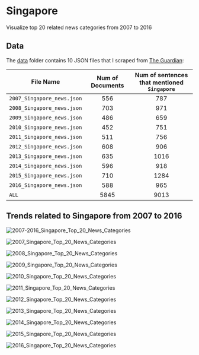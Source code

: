 # Singapore

Visualize top 20 related news categories from 2007 to 2016

## Data

The [data](https://github.com/letitbevi/your-next-city/tree/master/Asia/Singapore/data) folder contains 10 JSON files that I scraped from [The Guardian](https://www.theguardian.com/):

| File Name        | Num of Documents  |  Num of sentences that mentioned `Singapore` |
| ------------- |:-------------:|:-----:|
| `2007_Singapore_news.json`  | 556 | 787 |
| `2008_Singapore_news.json`  | 703 | 971 |
| `2009_Singapore_news.json`  | 486 | 659 |
| `2010_Singapore_news.json`  | 452 | 751 |
| `2011_Singapore_news.json`  | 511 | 756 |
| `2012_Singapore_news.json`  | 608 | 906 |
| `2013_Singapore_news.json`  | 635 | 1016 |
| `2014_Singapore_news.json`  | 596 | 918 |
| `2015_Singapore_news.json`  | 710 | 1284 |
| `2016_Singapore_news.json`  | 588 | 965 |
| `ALL`  | 5845 | 9013 |

## Trends related to Singapore from 2007 to 2016

![2007-2016_Singapore_Top_20_News_Categories](https://github.com/letitbevi/your-next-city/blob/master/Asia/Singapore/fig/2007-2016_Singapore_Top_20_News_Categories.png)

![2007_Singapore_Top_20_News_Categories](https://github.com/letitbevi/your-next-city/blob/master/Asia/Singapore/fig/2007_Singapore_Top_20_News_Categories.png)

![2008_Singapore_Top_20_News_Categories](https://github.com/letitbevi/your-next-city/blob/master/Asia/Singapore/fig/2008_Singapore_Top_20_News_Categories.png)

![2009_Singapore_Top_20_News_Categories](https://github.com/letitbevi/your-next-city/blob/master/Asia/Singapore/fig/2009_Singapore_Top_20_News_Categories.png)

![2010_Singapore_Top_20_News_Categories](https://github.com/letitbevi/your-next-city/blob/master/Asia/Singapore/fig/2010_Singapore_Top_20_News_Categories.png)

![2011_Singapore_Top_20_News_Categories](https://github.com/letitbevi/your-next-city/blob/master/Asia/Singapore/fig/2011_Singapore_Top_20_News_Categories.png)

![2012_Singapore_Top_20_News_Categories](https://github.com/letitbevi/your-next-city/blob/master/Asia/Singapore/fig/2012_Singapore_Top_20_News_Categories.png)

![2013_Singapore_Top_20_News_Categories](https://github.com/letitbevi/your-next-city/blob/master/Asia/Singapore/fig/2013_Singapore_Top_20_News_Categories.png)

![2014_Singapore_Top_20_News_Categories](https://github.com/letitbevi/your-next-city/blob/master/Asia/Singapore/fig/2014_Singapore_Top_20_News_Categories.png)

![2015_Singapore_Top_20_News_Categories](https://github.com/letitbevi/your-next-city/blob/master/Asia/Singapore/fig/2015_Singapore_Top_20_News_Categories.png)

![2016_Singapore_Top_20_News_Categories](https://github.com/letitbevi/your-next-city/blob/master/Asia/Singapore/fig/2016_Singapore_Top_20_News_Categories.png)
